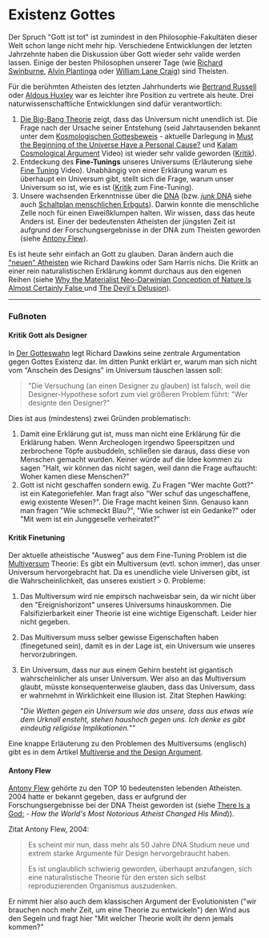 
# Existenz Gottes

Der Spruch "Gott ist tot" ist zumindest in den Philosophie-Fakultäten dieser Welt schon lange nicht mehr hip. Verschiedene Entwicklungen der letzten Jahrzehnte haben die Diskussion über Gott wieder sehr valide werden lassen. Einige der besten Philosophen unserer Tage (wie [Richard Swinburne](http://de.wikipedia.org/wiki/Richard_Swinburne), [Alvin Plantinga](http://de.wikipedia.org/wiki/Alvin_Plantinga) oder [William Lane Craig](http://de.wikipedia.org/wiki/William_Lane_Craig)) sind Theisten.

Für die berühmten Atheisten des letzten Jahrhunderts wie [Bertrand Russell](http://de.wikipedia.org/wiki/Bertrand_Russell) oder [Aldous Huxley](http://de.wikipedia.org/wiki/Aldous_Huxley) war es leichter ihre Position zu vertrete als heute. Drei naturwissenschaftliche Entwicklungen sind dafür verantwortlich:

1. [Die Big-Bang Theorie](http://de.wikipedia.org/wiki/Urknall#Forschungsgeschichte) zeigt, dass das Universum nicht unendlich ist. Die Frage nach der Ursache seiner Entstehung (seid Jahrtausenden bekannt unter dem [Kosmologischen Gottesbeweis](http://en.wikipedia.org/wiki/Cosmological_argument) - aktuelle Darlegung in [Must the Beginning of the Universe Have a Personal Cause?](http://www.reasonablefaith.org/must-the-beginning-of-the-universe-have-a-personal-cause-a-rejoinder) und [Kalam Cosmological Argument](https://www.youtube.com/watch?v=6CulBuMCLg0) Video) ist wieder sehr valide geworden ([Kritik](#kritik-gott-als-designer)).
2. Entdeckung des **Fine-Tunings** unseres Universums (Erläuterung siehe [Fine Tuning](https://www.youtube.com/watch?v=Q3jvfvho3CE) Video). Unabhängig von einer Erklärung warum es überhaupt ein Universum gibt, stellt sich die Frage, warum unser Universum so ist, wie es ist ([Kritik](#kritik-finetuning) zum Fine-Tuning).
3. Unsere wachsenden Erkenntnisse über die [DNA](http://de.wikipedia.org/w/index.php?title=Desoxyribonukleinsäure) (bzw. [*junk* DNA](http://de.wikipedia.org/wiki/Nichtcodierende_Desoxyribonukleinsäure) siehe auch [Schaltplan menschlichen Erbguts](http://www.wissenschaft.de/home/-/journal_content/56/12054/926746/)). Darwin konnte die menschliche Zelle noch für einen Eiweißklumpen halten. Wir wissen, dass das heute Anders ist. Einer der bedeutensten Atheisten der jüngsten Zeit ist aufgrund der Forschungsergebnisse in der DNA zum Theisten geworden (siehe [Antony Flew](#antony-flew)).

Es ist heute sehr einfach an Gott zu glauben. Daran ändern auch die ["neuen" Atheisten](http://en.wikipedia.org/wiki/New_Atheism) wie Richard Dawkins oder Sam Harris nichs. Die Kriitk an einer rein naturalistischen Erklärung kommt durchaus aus den eigenen Reihen (siehe [Why the Materialist Neo-Darwinian Conception of Nature Is Almost Certainly False ](http://www.amazon.de/gp/product/B008SQL6NS) und [The Devil's Delusion](http://www.amazon.de/dp/B005QRNZYK/)).


-----

### Fußnoten

#### Kritik Gott als Designer

In [Der Gotteswahn](http://www.amazon.de/Gotteswahn-Richard-Dawkins/dp/3548372325/) legt Richard Dawkins seine zentrale Argumentation gegen Gottes Existenz dar. Im ditten Punkt erklärt er, warum man sich nicht vom "Anschein des Designs" im Universum täuschen lassen soll:


> "Die Versuchung (an einen Designer zu glauben) ist falsch, weil die Designer-Hypothese sofort zum viel größeren Problem führt: "Wer designte den Designer?"


Dies ist aus (mindestens) zwei Gründen problematisch:

1. Damit eine Erklärung gut ist, muss man nicht eine Erklärung für die Erklärung haben. Wenn Archeologen irgendwo Speerspitzen und zerbrochene Töpfe ausbuddeln, schließen sie daraus, dass diese von Menschen gemacht wurden. Keiner würde auf die Idee kommen zu sagen "Halt, wir können das nicht sagen, weil dann die Frage auftaucht: Woher kamen diese Menschen?"
2. Gott ist nicht geschaffen sondern ewig. Zu Fragen "Wer machte Gott?" ist ein Kategoriefehler. Man fragt also "Wer schuf das ungeschaffene, ewig existente Wesen?". Die Frage macht keinen Sinn. Genauso kann man fragen "Wie schmeckt Blau?", "Wie schwer ist ein Gedanke?" oder "Mit wem ist ein Junggeselle verheiratet?"


#### Kritik Finetuning


Der aktuelle atheistische "Ausweg" aus dem Fine-Tuning Problem ist die [Multiversum](http://de.wikipedia.org/wiki/Parallelwelt#Modelle_zum_Urknall) Theorie: Es gibt ein Multiversum (evtl. schon immer), das unser Universum hervorgebracht hat. Da es unendliche viele Universen gibt, ist die Wahrscheinlichkeit, das unseres existiert > 0. Probleme:

1.  Das Multiversum wird nie empirsch nachweisbar sein, da wir nicht über den "Ereignishorizont" unseres Universums hinauskommen. Die Falsifizierbarkeit einer Theorie ist eine wichtige Eigenschaft. Leider hier nicht gegeben. 
2. Das Multiversum muss selber gewisse Eigenschaften haben (finegetuned sein), damit es in der Lage ist, ein Universum wie unseres hervorzubringen.
3. Ein Universum, dass nur aus einem Gehirn besteht ist gigantisch wahrscheinlicher als unser Universum. Wer also an das Multiversum glaubt, müsste konsequenterweise glauben, dass das Universum, dass er wahrnehmt in Wirklichkeit eine Illusion ist. Zitat Stephen Hawking:

     "*Die Wetten gegen ein Universum wie das unsere, dass aus etwas wie dem Urknall ensteht, stehen haushoch gegen uns. Ich denke es gibt eindeutig religiöse Implikationen.*""

Eine knappe Erläuterung zu den Problemen des Multiversums (englisch) gibt es in dem Artikel [Multiverse and the Design Argument](http://www.reasonablefaith.org/multiverse-and-the-design-argument).

#### Antony Flew

[Antony Flew](http://de.wikipedia.org/wiki/Antony_Flew) gehörte zu den TOP 10 bedeutensten lebenden Atheisten. 2004 hatte er bekannt gegeben, dass er aufgrund der Forschungsergebnisse bei der DNA Theist geworden ist (siehe [There Is a God:](http://www.amazon.de/dp/0061335304/) - *How the World's Most Notorious Atheist Changed His Mind*)).

Zitat Antony Flew, 2004:

>    Es scheint mir nun, dass mehr als 50 Jahre DNA Studium neue und extrem starke Argumente
>    für Design hervorgebraucht haben.
>
>    Es ist unglaublich schwierig geworden, überhaupt anzufangen, sich eine naturalistische
>    Theorie für den ersten sich selbst reproduzierenden Organismus auszudenken.


Er nimmt hier also auch dem klassischen Argument der Evolutionisten ("wir brauchen noch mehr Zeit, um eine Theorie zu entwickeln") den Wind aus den Segeln und fragt hier "Mit welcher Theorie wollt ihr denn jemals kommen?"



